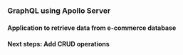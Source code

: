 ### GraphQL using Apollo Server
#### Application to retrieve data from e-commerce database 
#### Next steps: Add CRUD operations



